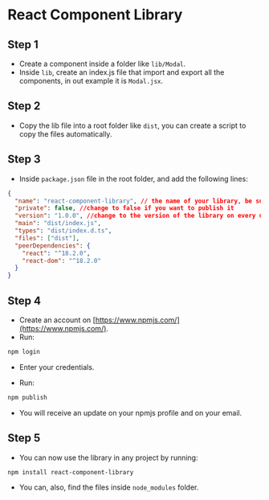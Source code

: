 # React Component Library

## Step 1

- Create a component inside a folder like `lib/Modal`.
- Inside `lib`, create an index.js file that import and export all the components, in out example it is `Modal.jsx`.

## Step 2

- Copy the lib file into a root folder like `dist`, you can create a script to copy the files automatically.

## Step 3

- Inside `package.json` file in the root folder, and add the following lines:

```json
{
  "name": "react-component-library", // the name of your library, be sure it is unique
  "private": false, //change to false if you want to publish it
  "version": "1.0.0", //change to the version of the library on every update to publish
  "main": "dist/index.js",
  "types": "dist/index.d.ts",
  "files": ["dist"],
  "peerDependencies": {
    "react": "^18.2.0",
    "react-dom": "^18.2.0"
  }
}
```

## Step 4

- Create an account on [https://www.npmjs.com/](https://www.npmjs.com/).
- Run:

```bash
npm login
```

- Enter your credentials.

- Run:

```bash
npm publish
```

- You will receive an update on your npmjs profile and on your email.

## Step 5

- You can now use the library in any project by running:

```bash
npm install react-component-library
```

- You can, also, find the files inside `node_modules` folder.
